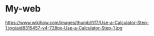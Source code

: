 # My-web


https://www.wikihow.com/images/thumb/f/f7/Use-a-Calculator-Step-1.jpg/aid8315457-v4-728px-Use-a-Calculator-Step-1.jpg

